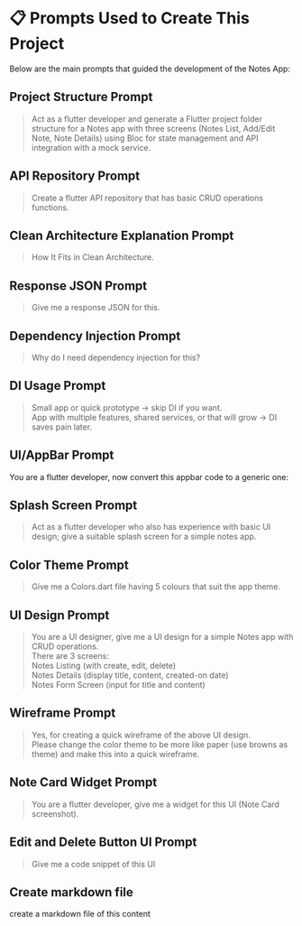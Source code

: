 # 📋 Prompts Used to Create This Project

Below are the main prompts that guided the development of the Notes App:

## Project Structure Prompt
> Act as a flutter developer and generate a Flutter project folder structure for a Notes app with three screens (Notes List, Add/Edit Note, Note Details) using Bloc for state management and API integration with a mock service.

## API Repository Prompt
> Create a flutter API repository that has basic CRUD operations functions.

## Clean Architecture Explanation Prompt
> How It Fits in Clean Architecture.

## Response JSON Prompt
> Give me a response JSON for this.

## Dependency Injection Prompt
> Why do I need dependency injection for this?

## DI Usage Prompt
> Small app or quick prototype → skip DI if you want.  
> App with multiple features, shared services, or that will grow → DI saves pain later.

## UI/AppBar Prompt
You are a flutter developer, now convert this appbar code to a generic one:

## Splash Screen Prompt
> Act as a flutter developer who also has experience with basic UI design; give a suitable splash screen for a simple notes app.

## Color Theme Prompt
> Give me a Colors.dart file having 5 colours that suit the app theme.

## UI Design Prompt
> You are a UI designer, give me a UI design for a simple Notes app with CRUD operations.  
> There are 3 screens:  
> Notes Listing (with create, edit, delete)  
> Notes Details (display title, content, created-on date)  
> Notes Form Screen (input for title and content)

## Wireframe Prompt
> Yes, for creating a quick wireframe of the above UI design.  
> Please change the color theme to be more like paper (use browns as theme) and make this into a quick wireframe.

## Note Card Widget Prompt
> You are a flutter developer, give me a widget for this UI (Note Card screenshot).

## Edit and Delete Button UI Prompt
> Give me a code snippet of this UI

## Create markdown file 
create a markdown file of this content

